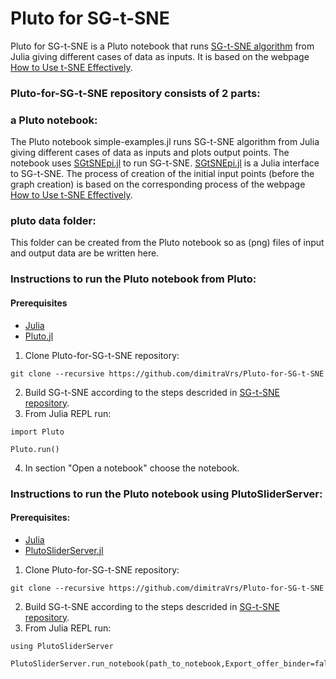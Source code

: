 # Pluto for SG-t-SNE

Pluto for SG-t-SNE is a Pluto notebook that runs [SG-t-SNE algorithm](https://github.com/fcdimitr/sgtsnepi) from Julia giving different cases of data as inputs. It is based on the webpage [How to Use t-SNE Effectively](https://distill.pub/2016/misread-tsne/).

### Pluto-for-SG-t-SNE repository consists of 2 parts:

### a Pluto notebook:
The Pluto notebook simple-examples.jl runs SG-t-SNE algorithm from Julia giving different cases of data as inputs and plots output points. The notebook uses [SGtSNEpi.jl](https://fcdimitr.github.io/SGtSNEpi.jl/stable/) to run SG-t-SNE. [SGtSNEpi.jl](https://fcdimitr.github.io/SGtSNEpi.jl/stable/) is a Julia interface to SG-t-SNE.
The process of creation of the initial input points (before the graph creation) is based on the corresponding process of the webpage [How to Use t-SNE Effectively](https://distill.pub/2016/misread-tsne/).

### pluto data folder:
This folder can be created from the Pluto notebook so as (png) files of input and output data are be written here.

### Instructions to run the Pluto notebook from Pluto:

#### Prerequisites
- [Julia](https://julialang.org/downloads/)
- [Pluto.jl](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)

1. Clone Pluto-for-SG-t-SNE repository:<br>

```
git clone --recursive https://github.com/dimitraVrs/Pluto-for-SG-t-SNE
```
2. Build SG-t-SNE according to the steps descrided in [SG-t-SNE repository](https://github.com/fcdimitr/sgtsnepi#building-sg-t-sne-%CF%80).
3. From Julia REPL run:<br>

```
import Pluto
```

```
Pluto.run()
```

4. In section "Open a notebook" choose the notebook.

### Instructions to run the Pluto notebook using PlutoSliderServer:

#### Prerequisites:
- [Julia](https://julialang.org/downloads/)
- [PlutoSliderServer.jl](https://github.com/JuliaPluto/PlutoSliderServer.jl)

1. Clone Pluto-for-SG-t-SNE repository:<br>

```
git clone --recursive https://github.com/dimitraVrs/Pluto-for-SG-t-SNE
```

2. Build SG-t-SNE according to the steps descrided in [SG-t-SNE repository](https://github.com/fcdimitr/sgtsnepi#building-sg-t-sne-%CF%80).
3. From Julia REPL run:<br>

```
using PlutoSliderServer
```

```
PlutoSliderServer.run_notebook(path_to_notebook,Export_offer_binder=false)
```
